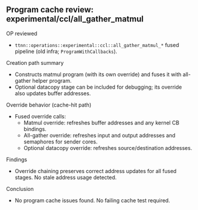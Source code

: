 ## Program cache review: experimental/ccl/all_gather_matmul

OP reviewed
- `ttnn::operations::experimental::ccl::all_gather_matmul_*` fused pipeline (old infra; `ProgramWithCallbacks`).

Creation path summary
- Constructs matmul program (with its own override) and fuses it with all-gather helper program.
- Optional datacopy stage can be included for debugging; its override also updates buffer addresses.

Override behavior (cache-hit path)
- Fused override calls:
  - Matmul override: refreshes buffer addresses and any kernel CB bindings.
  - All-gather override: refreshes input and output addresses and semaphores for sender cores.
  - Optional datacopy override: refreshes source/destination addresses.

Findings
- Override chaining preserves correct address updates for all fused stages. No stale address usage detected.

Conclusion
- No program cache issues found. No failing cache test required.
